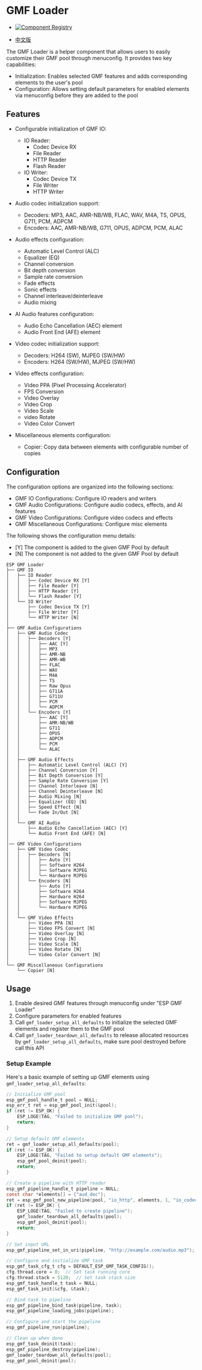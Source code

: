 # GMF Loader

- [![Component Registry](https://components.espressif.com/components/espressif/gmf_loader/badge.svg)](https://components.espressif.com/components/espressif/gmf_loader)

- [中文版](./README_CN.md)

The GMF Loader is a helper component that allows users to easily customize their GMF pool through menuconfig. It provides two key capabilities:

- Initialization: Enables selected GMF features and adds corresponding elements to the user's pool
- Configuration: Allows setting default parameters for enabled elements via menuconfig before they are added to the pool

## Features

- Configurable initialization of GMF IO:
  - IO Reader:
    - Codec Device RX
    - File Reader
    - HTTP Reader
    - Flash Reader
  - IO Writer:
    - Codec Device TX
    - File Writer
    - HTTP Writer

- Audio codec initialization support:
  - Decoders: MP3, AAC, AMR-NB/WB, FLAC, WAV, M4A, TS, OPUS, G711, PCM, ADPCM
  - Encoders: AAC, AMR-NB/WB, G711, OPUS, ADPCM, PCM, ALAC

- Audio effects configuration:
  - Automatic Level Control (ALC)
  - Equalizer (EQ)
  - Channel conversion
  - Bit depth conversion
  - Sample rate conversion
  - Fade effects
  - Sonic effects
  - Channel interleave/deinterleave
  - Audio mixing

- AI Audio features configuration:
  - Audio Echo Cancellation (AEC) element
  - Audio Front End (AFE) element

- Video codec initialization support:
  - Decoders: H264 (SW), MJPEG (SW/HW)
  - Encoders: H264 (SW/HW), MJPEG (SW/HW)

- Video effects configuration:
  - Video PPA (Pixel Processing Accelerator)
  - FPS Conversion
  - Video Overlay
  - Video Crop
  - Video Scale
  - video Rotate
  - Video Color Convert

- Miscellaneous elements configuration:
  - Copier: Copy data between elements with configurable number of copies

## Configuration

The configuration options are organized into the following sections:

- GMF IO Configurations: Configure IO readers and writers
- GMF Audio Configurations: Configure audio codecs, effects, and AI features
- GMF Video Configurations: Configure video codecs and effects
- GMF Miscellaneous Configurations: Configure misc elements

The following shows the configuration menu details:

- [Y] The component is added to the given GMF Pool by default
- [N] The component is not added to the given GMF Pool by default

```text
ESP GMF Loader
├── GMF IO
│   ├── IO Reader
│   │   ├── Codec Device RX [Y]
│   │   ├── File Reader [Y]
│   │   ├── HTTP Reader [Y]
│   │   └── Flash Reader [Y]
│   └── IO Writer
│       ├── Codec Device TX [Y]
│       ├── File Writer [Y]
│       └── HTTP Writer [N]
│
├── GMF Audio Configurations
│   ├── GMF Audio Codec
│   │   ├── Decoders [Y]
│   │   │   ├── AAC [Y]
│   │   │   ├── MP3
│   │   │   ├── AMR-NB
│   │   │   ├── AMR-WB
│   │   │   ├── FLAC
│   │   │   ├── WAV
│   │   │   ├── M4A
│   │   │   ├── TS
│   │   │   ├── Raw Opus
│   │   │   ├── G711A
│   │   │   ├── G711U
│   │   │   ├── PCM
│   │   │   └── ADPCM
│   │   └── Encoders [Y]
│   │       ├── AAC [Y]
│   │       ├── AMR-NB/WB
│   │       ├── G711
│   │       ├── OPUS
│   │       ├── ADPCM
│   │       ├── PCM
│   │       └── ALAC
│   │
│   ├── GMF Audio Effects
│   │   ├── Automatic Level Control (ALC) [Y]
│   │   ├── Channel Conversion [Y]
│   │   ├── Bit Depth Conversion [Y]
│   │   ├── Sample Rate Conversion [Y]
│   │   ├── Channel Interleave [N]
│   │   ├── Channel Deinterleave [N]
│   │   ├── Audio Mixing [N]
│   │   ├── Equalizer (EQ) [N]
│   │   ├── Speed Effect [N]
│   │   └── Fade In/Out [N]
│   │
│   └── GMF AI Audio
│       ├── Audio Echo Cancellation (AEC) [Y]
│       └── Audio Front End (AFE) [N]
│
│── GMF Video Configurations
│   ├── GMF Video Codec
│   │   ├── Decoders [N]
│   │   │   ├── Auto [Y]
│   │   │   ├── Software H264
│   │   │   ├── Software MJPEG
│   │   │   └── Hardware MJPEG
│   │   └── Encoders [N]
│   │       ├── Auto [Y]
│   │       ├── Software H264
│   │       ├── Hardware H264
│   │       ├── Software MJPEG
│   │       └── Hardware MJPEG
│   │
│   └── GMF Video Effects
│       ├── Video PPA [N]
│       ├── Video FPS Convert [N]
│       ├── Video Overlay [N]
│       ├── Video Crop [N]
│       ├── Video Scale [N]
│       ├── Video Rotate [N]
│       └── Video Color Convert [N]
│
└── GMF Miscellaneous Configurations
    └── Copier [N]
```

## Usage

1. Enable desired GMF features through menuconfig under "ESP GMF Loader"
2. Configure parameters for enabled features
3. Call `gmf_loader_setup_all_defaults` to initialize the selected GMF elements and register them to the GMF pool
4. Call `gmf_loader_teardown_all_defaults` to release allocated resources by `gmf_loader_setup_all_defaults`, make sure pool destroyed before call this API

### Setup Example

Here's a basic example of setting up GMF elements using `gmf_loader_setup_all_defaults`:

```c
// Initialize GMF pool
esp_gmf_pool_handle_t pool = NULL;
esp_err_t ret = esp_gmf_pool_init(&pool);
if (ret != ESP_OK) {
    ESP_LOGE(TAG, "Failed to initialize GMF pool");
    return;
}

// Setup default GMF elements
ret = gmf_loader_setup_all_defaults(pool);
if (ret != ESP_OK) {
    ESP_LOGE(TAG, "Failed to setup default GMF elements");
    esp_gmf_pool_deinit(pool);
    return;
}

// Create a pipeline with HTTP reader
esp_gmf_pipeline_handle_t pipeline = NULL;
const char *elements[] = {"aud_dec"};
ret = esp_gmf_pool_new_pipeline(pool, "io_http", elements, 1, "io_codec_dev", &pipeline);
if (ret != ESP_OK) {
    ESP_LOGE(TAG, "Failed to create pipeline");
    gmf_loader_teardown_all_defaults(pool);
    esp_gmf_pool_deinit(pool);
    return;
}

// Set input URL
esp_gmf_pipeline_set_in_uri(pipeline, "http://example.com/audio.mp3");

// Configure and initialize GMF task
esp_gmf_task_cfg_t cfg = DEFAULT_ESP_GMF_TASK_CONFIG();
cfg.thread.core = 0;  // Set task running core
cfg.thread.stack = 5120;  // Set task stack size
esp_gmf_task_handle_t task = NULL;
esp_gmf_task_init(&cfg, &task);

// Bind task to pipeline
esp_gmf_pipeline_bind_task(pipeline, task);
esp_gmf_pipeline_loading_jobs(pipeline);

// Configure and start the pipeline
esp_gmf_pipeline_run(pipeline);

// Clean up when done
esp_gmf_task_deinit(task);
esp_gmf_pipeline_destroy(pipeline);
gmf_loader_teardown_all_defaults(pool);
esp_gmf_pool_deinit(pool);
```
